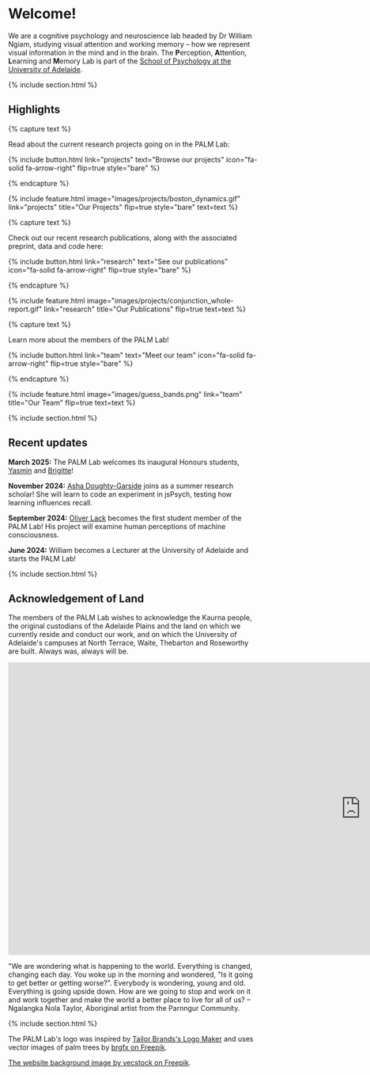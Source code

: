 ---
---

# Welcome!

We are a cognitive psychology and neuroscience lab headed by Dr William Ngiam, studying visual attention and working memory – how we represent visual information in the mind and in the brain. The **P**erception, **A**ttention, **L**earning and **M**emory Lab is part of the [School of Psychology at the University of Adelaide](https://health.adelaide.edu.au/psychology/). 

{% include section.html %}

## Highlights

{% capture text %}

Read about the current research projects going on in the PALM Lab:

{%
  include button.html
  link="projects"
  text="Browse our projects"
  icon="fa-solid fa-arrow-right"
  flip=true
  style="bare"
%}

{% endcapture %}

{%
  include feature.html
  image="images/projects/boston_dynamics.gif"
  link="projects"
  title="Our Projects"
  flip=true
  style="bare"
  text=text
%}

{% capture text %}

Check out our recent research publications, along with the associated preprint, data and code here:

{%
  include button.html
  link="research"
  text="See our publications"
  icon="fa-solid fa-arrow-right"
  flip=true
  style="bare"
%}

{% endcapture %}

{%
  include feature.html
  image="images/projects/conjunction_whole-report.gif"
  link="research"
  title="Our Publications"
  flip=true
  text=text
%}

{% capture text %}

Learn more about the members of the PALM Lab!

{%
  include button.html
  link="team"
  text="Meet our team"
  icon="fa-solid fa-arrow-right"
  flip=true
  style="bare"
%}

{% endcapture %}

{%
  include feature.html
  image="images/guess_bands.png"
  link="team"
  title="Our Team"
  flip=true
  text=text
%}

{% include section.html %}

## Recent updates

**March 2025:** The PALM Lab welcomes its inaugural Honours students, [Yasmin](https://palm-lab.github.io/members/yasmin-ali.html) and [Brigitte](https://palm-lab.github.io/members/brigitte-kamleh.html)!

**November 2024:** [Asha Doughty-Garside](https://palm-lab.github.io/members/asha-doughty-garside.html) joins as a summer research scholar! She will learn to code an experiment in jsPsych, testing how learning influences recall.

**September 2024:** [Oliver Lack](https://palm-lab.github.io/members/oliver-lack.html) becomes the first student member of the PALM Lab! His project will examine human perceptions of machine consciousness.

**June 2024:** William becomes a Lecturer at the University of Adelaide and starts the PALM Lab! 

{% include section.html %}

## Acknowledgement of Land

The members of the PALM Lab wishes to acknowledge the Kaurna people, the original custodians of the Adelaide Plains and the land on which we currently reside and conduct our work, and on which the University of Adelaide's campuses at North Terrace, Waite, Thebarton and Roseworthy are built. Always was, always will be.

<iframe width="1425" height="591" src="https://www.youtube.com/embed/3h_8X7yuilQ" title="What are we doing to the Earth?" frameborder="0" allow="accelerometer; autoplay; clipboard-write; encrypted-media; gyroscope; picture-in-picture; web-share" referrerpolicy="strict-origin-when-cross-origin" allowfullscreen></iframe>

"We are wondering what is happening to the world. Everything is changed, changing each day. You woke up in the morning and wondered, "Is it going to get better or getting worse?". Everybody is wondering, young and old. Everything is going upside down. How are we going to stop and work on it and work together and make the world a better place to live for all of us? – Ngalangka Nola Taylor, Aboriginal artist from the Parnngur Community.

{% include section.html %}

The PALM Lab's logo was inspired by [Tailor Brands's Logo Maker](https://www.tailorbrands.com/logo-maker) and uses vector images of palm trees by <a href="https://www.freepik.com/free-vector/set-plant-tree-with-its-silhouette_9180852.htm#query=palm%20tree&position=13&from_view=keyword&track=ais&uuid=29b149a6-8653-4b2d-8d80-e2069c41792f">brgfx on Freepik</a>.

<a href="https://www.freepik.com/free-photo/futuristic-computer-generated-blue-fractal-symbol-generative-ai_40967283.htm#page=14&query=working%20memory%20banner%20brain&position=25&from_view=search&track=ais&uuid=142171a4-d07d-469f-a7dc-60f37d10544d">The website background image by vecstock on Freepik</a>.
